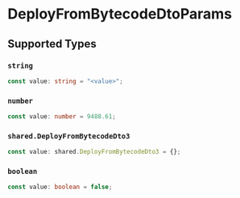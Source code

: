 # DeployFromBytecodeDtoParams


## Supported Types

### `string`

```typescript
const value: string = "<value>";
```

### `number`

```typescript
const value: number = 9488.61;
```

### `shared.DeployFromBytecodeDto3`

```typescript
const value: shared.DeployFromBytecodeDto3 = {};
```

### `boolean`

```typescript
const value: boolean = false;
```

